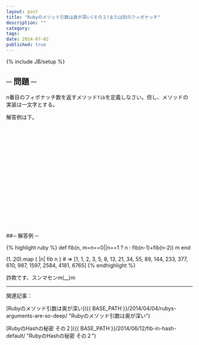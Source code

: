 ```yaml
---
layout: post
title: "Rubyのメソッド引数は奥が深い(その２)または別のフィボナッチ"
description: ""
category: 
tags: 
date: 2014-07-02
published: true
---
```

{% include JB/setup %}

## ─ 問題 ─

n番目のフィボナッチ数を返すメソッド`fib`を定義しなさい。但し、メソッドの実装は一文字とする。

解答例は下。

<br/>
<br/>
<br/>
<br/>
<br/>
<br/>
<br/>
<br/>
<br/>
<br/>
<br/>
<br/>
<br/>
<br/>
<br/>
<br/>

##─ 解答例 ─

{% highlight ruby %}
def fib(n, m=n==0||n==1 ? n : fib(n-1)+fib(n-2))
  m
end

(1..20).map { |n| fib n } # => [1, 1, 2, 3, 5, 8, 13, 21, 34, 55, 89, 144, 233, 377, 610, 987, 1597, 2584, 4181, 6765]
{% endhighlight %}


詐欺です、スンマセンm(__)m

---

関連記事：

[Rubyのメソッド引数は奥が深い]({{ BASE_PATH }}/2014/04/04/rubys-arguments-are-so-deep/ "Rubyのメソッド引数は奥が深い")

[RubyのHashの秘密 その２]({{ BASE_PATH }}/2014/06/12/fib-in-hash-default/ "RubyのHashの秘密 その２")



